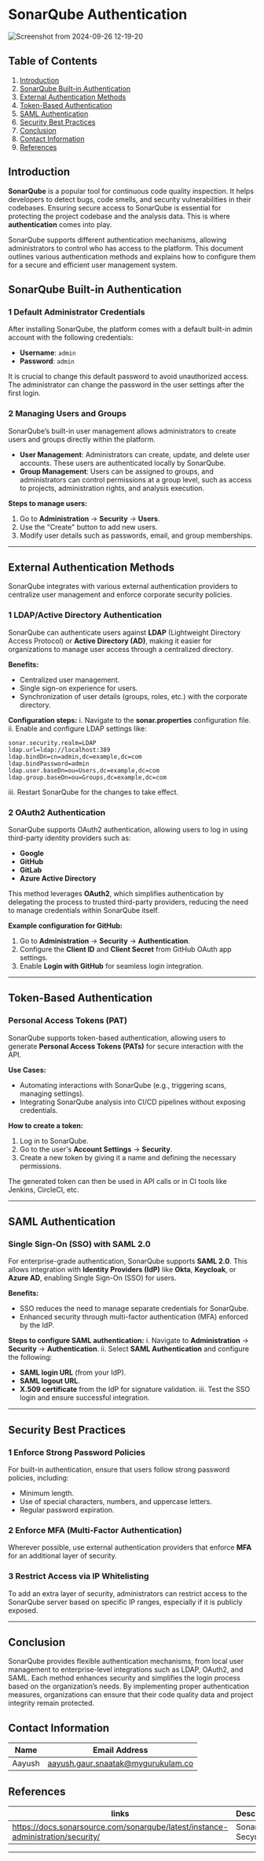 # SonarQube Authentication

![Screenshot from 2024-09-26 12-19-20](https://github.com/user-attachments/assets/78ffa655-6866-43c8-a443-870e3ed92f63)

## Table of Contents

1. [Introduction](#introduction)
2. [SonarQube Built-in Authentication](#sonarqube-built-in-authentication)
3. [External Authentication Methods](#external-authentication-methods)
4. [Token-Based Authentication](#token-based-authentication)
5. [SAML Authentication](#saml-authentication)
6. [Security Best Practices](#security-best-practices)
7. [Conclusion](#conclusion)
8. [Contact Information](#contact-information)
9. [References](#references)

## Introduction
**SonarQube** is a popular tool for continuous code quality inspection. It helps developers to detect bugs, code smells, and security vulnerabilities in their codebases. Ensuring secure access to SonarQube is essential for protecting the project codebase and the analysis data. This is where **authentication** comes into play.

SonarQube supports different authentication mechanisms, allowing administrators to control who has access to the platform. This document outlines various authentication methods and explains how to configure them for a secure and efficient user management system.

## SonarQube Built-in Authentication

### 1 Default Administrator Credentials
After installing SonarQube, the platform comes with a default built-in admin account with the following credentials:
- **Username**: `admin`
- **Password**: `admin`

It is crucial to change this default password to avoid unauthorized access. The administrator can change the password in the user settings after the first login.

### 2 Managing Users and Groups
SonarQube’s built-in user management allows administrators to create users and groups directly within the platform.

- **User Management**: Administrators can create, update, and delete user accounts. These users are authenticated locally by SonarQube.
- **Group Management**: Users can be assigned to groups, and administrators can control permissions at a group level, such as access to projects, administration rights, and analysis execution.

**Steps to manage users:**
1. Go to **Administration** -> **Security** -> **Users**.
2. Use the "Create" button to add new users.
3. Modify user details such as passwords, email, and group memberships.

---

## External Authentication Methods

SonarQube integrates with various external authentication providers to centralize user management and enforce corporate security policies.

### 1 LDAP/Active Directory Authentication
SonarQube can authenticate users against **LDAP** (Lightweight Directory Access Protocol) or **Active Directory (AD)**, making it easier for organizations to manage user access through a centralized directory.

**Benefits:**
- Centralized user management.
- Single sign-on experience for users.
- Synchronization of user details (groups, roles, etc.) with the corporate directory.

**Configuration steps:**
i. Navigate to the **sonar.properties** configuration file.
ii. Enable and configure LDAP settings like:
   ```properties
   sonar.security.realm=LDAP
   ldap.url=ldap://localhost:389
   ldap.bindDn=cn=admin,dc=example,dc=com
   ldap.bindPassword=admin
   ldap.user.baseDn=ou=Users,dc=example,dc=com
   ldap.group.baseDn=ou=Groups,dc=example,dc=com
   ```
iii. Restart SonarQube for the changes to take effect.

### 2 OAuth2 Authentication
SonarQube supports OAuth2 authentication, allowing users to log in using third-party identity providers such as:
- **Google**
- **GitHub**
- **GitLab**
- **Azure Active Directory**

This method leverages **OAuth2**, which simplifies authentication by delegating the process to trusted third-party providers, reducing the need to manage credentials within SonarQube itself.

**Example configuration for GitHub:**
1. Go to **Administration** -> **Security** -> **Authentication**.
2. Configure the **Client ID** and **Client Secret** from GitHub OAuth app settings.
3. Enable **Login with GitHub** for seamless login integration.

---

## Token-Based Authentication

### Personal Access Tokens (PAT)
SonarQube supports token-based authentication, allowing users to generate **Personal Access Tokens (PATs)** for secure interaction with the API.

**Use Cases:**
- Automating interactions with SonarQube (e.g., triggering scans, managing settings).
- Integrating SonarQube analysis into CI/CD pipelines without exposing credentials.

**How to create a token:**
1. Log in to SonarQube.
2. Go to the user's **Account Settings** -> **Security**.
3. Create a new token by giving it a name and defining the necessary permissions.

The generated token can then be used in API calls or in CI tools like Jenkins, CircleCI, etc.

---

## SAML Authentication

### Single Sign-On (SSO) with SAML 2.0
For enterprise-grade authentication, SonarQube supports **SAML 2.0**. This allows integration with **Identity Providers (IdP)** like **Okta**, **Keycloak**, or **Azure AD**, enabling Single Sign-On (SSO) for users.

**Benefits:**
- SSO reduces the need to manage separate credentials for SonarQube.
- Enhanced security through multi-factor authentication (MFA) enforced by the IdP.

**Steps to configure SAML authentication:**
i. Navigate to **Administration** -> **Security** -> **Authentication**.
ii. Select **SAML Authentication** and configure the following:
   - **SAML login URL** (from your IdP).
   - **SAML logout URL**.
   - **X.509 certificate** from the IdP for signature validation.
iii. Test the SSO login and ensure successful integration.

---

## Security Best Practices

### 1 Enforce Strong Password Policies
For built-in authentication, ensure that users follow strong password policies, including:
- Minimum length.
- Use of special characters, numbers, and uppercase letters.
- Regular password expiration.

### 2 Enforce MFA (Multi-Factor Authentication)
Wherever possible, use external authentication providers that enforce **MFA** for an additional layer of security.

### 3 Restrict Access via IP Whitelisting
To add an extra layer of security, administrators can restrict access to the SonarQube server based on specific IP ranges, especially if it is publicly exposed.

---

## Conclusion

SonarQube provides flexible authentication mechanisms, from local user management to enterprise-level integrations such as LDAP, OAuth2, and SAML. Each method enhances security and simplifies the login process based on the organization’s needs. By implementing proper authentication measures, organizations can ensure that their code quality data and project integrity remain protected.


## Contact Information 
|Name|Email Address|
|:---:|:---:|
|Aayush|aayush.gaur.snaatak@mygurukulam.co|

## References 
|links | Description |
|-------| -------------|
| https://docs.sonarsource.com/sonarqube/latest/instance-administration/security/ | SonarQube Secyrity |

---

